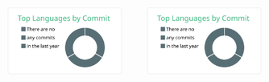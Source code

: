 <img src="https://raw.githubusercontent.com/yuta17/yuta17/master/profile-summary-card-output/vue/2-most-commit-language.svg" align="left" width="45%">
<img src="https://raw.githubusercontent.com/yuta17/yuta17/master/profile-summary-card-output/vue/2-most-commit-language.svg" align="right" width="45%">
